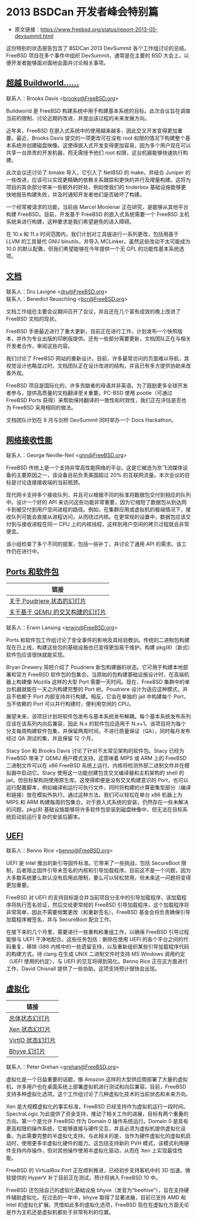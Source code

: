 # 2013 BSDCan 开发者峰会特别篇

- 原文链接：<https://www.freebsd.org/status/report-2013-05-devsummit.html>

这份特别的状态报告包含了 BSDCan 2013 DevSummit 各个工作组讨论的总结。FreeBSD 项目在多个事件中组织 DevSummit，通常是在主要的 BSD 大会上，以便开发者能够面对面地会面并讨论相关事项。

## [超越 Buildworld……](https://www.freebsd.org/status/report-2013-05-devsummit.html#Beyond-Buildworld...)

联系人：Brooks Davis <[brooks@FreeBSD.org](mailto:brooks@FreeBSD.org)>

Buildworld 是 FreeBSD 构建系统中用于构建基本系统的目标。此次会议旨在调查当前的限制、讨论近期的改进，并提出该过程的未来发展方向。

近年来，FreeBSD 在嵌入式系统中的使用越来越多，因此交叉开发变得更加重要。最近，Brooks Davis 提交的一项更改可在没有 root 权限的情况下构建整个基本系统并创建磁盘映像。这使得嵌入式开发变得更加容易，因为多个用户现在可以共享一台昂贵的开发机器，而无需授予他们 root 权限，这台机器能够快速执行构建。

此次会议还讨论了 bmake 导入，它引入了 NetBSD 的 make，并结合 Juniper 的一些改进，应该可以实现更精确的依赖关系跟踪和更快的并行及增量构建。这将为项目的其余部分带来一些额外的好处，例如使我们的 tinderbox 基础设施能够更快地报告构建失败，并及时通知开发者他们是否破坏了构建。

一个经常被请求的功能，当前由 Marcel Moolenar 正在研究，是能够从其他平台构建 FreeBSD。目前，开发基于 FreeBSD 的嵌入式系统需要一个 FreeBSD 主机系统来进行构建，这种要求是我们希望避免的进入障碍。

在 10.x 和 11.x 时间范围内，我们计划对工具链进行一系列更改，包括用基于 LLVM 的工具替代 GNU binutils，并导入 MCLinker。虽然这些改动不太可能成为 10.0 的默认配置，但我们希望能够在今年提供一个无 GPL 的功能性基本系统选项。

## [文档](https://www.freebsd.org/status/report-2013-05-devsummit.html#Documentation)

联系人：Dru Lavigne <[dru@FreeBSD.org](mailto:dru@FreeBSD.org)>  
联系人：Benedict Reuschling <[bcr@FreeBSD.org](mailto:bcr@FreeBSD.org)>

文档工作组在主要会议期间召开了会议，并且还在几个富有成效的晚上改进了 FreeBSD 文档的现状。

FreeBSD 手册最近进行了重大更新，目前正在进行工作，计划发布一个快照版本，并作为专业出版的印刷版提供。还有一些部分需要更新，文档团队正在与相关开发者合作，审阅这些内容。

我们讨论了 FreeBSD 网站的重新设计。目前，许多最常访问的页面难以导航，其视觉设计也略显过时。文档团队正在设计改进的结构，并且已有多方提供协助来改善外观。

FreeBSD 项目是国际化的，许多贡献者的母语并非英语。为了鼓励更多全球开发者参与，提供高质量的文档翻译至关重要。PC-BSD 使用 pootle（可通过 FreeBSD Ports 获得）来帮助保持翻译的一致性和时效性，我们正在评估是否也为 FreeBSD 采用相同的做法。

文档团队计划在 8 月与剑桥 DevSummit 同时举办一个 Docs Hackathon。



## [网络接收性能](https://www.freebsd.org/status/report-2013-05-devsummit.html#Network-Receive-Performance)

联系人：George Neville-Neil <[gnn@FreeBSD.org](mailto:gnn@FreeBSD.org)>

FreeBSD 传统上是一个支持非常高性能网络的平台。这是它被选为奈飞流媒体设备的主要原因之一，该设备目前负责美国超过 20% 的互联网流量。本次会议的目标是讨论连接接收端的当前瓶颈。

现代网卡支持多个接收队列，并且可以根据不同的标准将数据包交付到相应的队列中。设计一个好的 API 来访问这些功能非常重要，因为它缩短了数据包从到达网卡到被交付到用户空间进程的路径。例如，在集群应用或虚拟机的极端情况下，接收队列可能会直接从进程访问，从而绕过内核。在更常规的设置中，数据包应该交付到与接收进程在同一 CPU 上的内核线程，这样到用户空间的拷贝过程就会非常便宜。

该小组检查了多个不同的提案，包括一些补丁，并讨论了通用 API 的需求。该工作仍在进行中。



## [ Ports 和软件包](https://www.freebsd.org/status/report-2013-05-devsummit.html#Ports-and-Packages)

| 链接 |
| --- |
| [关于 Poudriere 状态的幻灯片](http://people.freebsd.org/~bdrewery/poudriere-0515.pdf) |
| [关于基于 QEMU 的交叉构建的幻灯片](http://people.freebsd.org/~sson/imgact_binmisc/20130515-bsdcan-xbuild-ports.pdf) |

联系人：Erwin Lansing <[erwin@FreeBSD.org](mailto:erwin@FreeBSD.org)>

 Ports 和软件包工作组讨论了安全事件的影响及其经验教训。传统的二进制包构建现在已上线，构建这些包的基础设施也已变得更加易于维护。构建 pkg(8)（新式）软件包应该很快就能实现。

Bryan Drewery 简短介绍了 Poudriere 新包构建器的状态。它可用于构建本地部署和官方 FreeBSD 软件包的包集合。当原始的包构建基础设施设计时，在高端机器上构建像 Mozilla 这样的大型 Port 需要一天时间。现在，FreeBSD 集群中的单台机器就能在一天之内构建完整的 Port 树。Poudriere 设计为适应这种模式，并且不依赖于 Port 内部支持并行构建。相反，它会在单独的 jail 中构建每个 Port，当不依赖的 Port 可以并行构建时，便利用空闲的 CPU。

展望未来，该项目计划将软件包发布与基本系统发布解耦。每个基本系统发布系列应该在该系列内向后兼容，因此 N.x 的软件包应适用于 N.x+1。该项目将为每个分支每周构建软件包集，并保留两周时间，不进行质量保证（QA），同时每月发布经过 QA 测试的集，并且保留 12 个月。

Stacy Son 和 Brooks Davis 讨论了针对不太常见架构的软件包。Stacy 已经为 FreeBSD 带来了 QEMU 用户模式支持。这意味着 MIPS 或 ARM 上的 FreeBSD 二进制文件可以在 x86 FreeBSD 系统上运行。内核将检测外部二进制文件并在模拟器中启动它。Stacy 使用这一功能创建包含交叉编译器和主机架构的 shell 的 jail，但目标架构则使用原生库。这使得即便是没有交叉构建意识的 Port，也可以运行配置脚本，例如编译和运行可执行文件，同时将构建的计算密集型部分（编译和链接）放在模拟外执行。通过这种方法，我们可以轻松在单台 x86 机器上为 MIPS 和 ARM 构建每周的包集合。对于嵌入式系统的安装，仍然存在一些未解决的问题。pkg(8) 基础设施能够将许多软件包安装到磁盘映像中，但无法在目标系统启动前运行复杂的安装后脚本。


## [UEFI](https://www.freebsd.org/status/report-2013-05-devsummit.html#UEFI)

联系人：Benno Rice <[benno@FreeBSD.org](mailto:benno@FreeBSD.org)>

UEFI 是 Intel 推出的新引导固件标准。它带来了一些挑战，包括 SecureBoot 限制，后者阻止固件引导未签名的内核和引导加载程序。目前这不是一个问题，因为大多数系统要么默认没有启用此限制，要么可以轻松禁用，但未来这一问题将变得更加重要。

FreeBSD 对 UEFI 的支持目标是合并当前项目分支中的引导加载程序，该加载程序将执行签名验证，然后交给更常规的 FreeBSD 引导加载程序。这个加载程序将非常简单，因此不需要频繁更改（和重新签名）。FreeBSD 基金会将负责确保引导加载程序被签名，并与 SecureBoot 配合工作。

在接下来的几个月里，需要进行一些重构和重组工作，以确保 FreeBSD 引导过程能够与 UEFI 干净地配合。这些任务包括：删除在使用 UEFI 的各个平台之间的代码重复，移除 i386 内核中的一些遗留支持，以及重新组织某些引导加载程序代码的构建方式。待 clang 在生成 UNIX 二进制文件时支持 MS Windows 调用约定（UEFI 使用的约定），与 UEFI 的交互将得到简化。Benno Rice 正在这方面进行工作，David Chisnall 提供了一些协助，这项支持预计很快会出现。



## [虚拟化](https://www.freebsd.org/status/report-2013-05-devsummit.html#Virtualization)

| 链接 |
| --- |
| [总体状态幻灯片](http://people.freebsd.org/~grehan/bsdcan13_virt_ext.pdf) |
| [Xen 状态幻灯片](http://people.freebsd.org/~gibbs/XenStatusBSDCan2013.pdf) |
| [VirtIO 状态幻灯片](http://people.freebsd.org/~bryanv/pdfs/bsdcan2013_virtio.pdf) |
| [Bhyve 幻灯片](http://people.freebsd.org/~grehan/bsdcan13_bhyve.pdf) |

联系人：Peter Grehan <[grehan@FreeBSD.org](mailto:grehan@FreeBSD.org)>

虚拟化是一个日益重要的话题，像 Amazon 这样的大型供应商部署了大量的虚拟机，许多用户也在桌面系统上部署虚拟机进行测试和向后兼容。目前，FreeBSD 支持多种虚拟化选项。这个工作组讨论了几种虚拟化技术的当前状态和未来方向。

Xen 是大规模虚拟化的事实标准，FreeBSD 已经支持作为虚拟机运行一段时间。SpectraLogic 为此提供了资金支持，推动了相关工作的进展，目标有两个重叠的方向。第一个是允许 FreeBSD 作为 Domain 0 操作系统运行。Domain 0 是具有更高权限的操作系统，它能够直接与硬件交互，并且必须为虚拟机提供虚拟化设备。为此需要完整的半虚拟化支持。与此相关的是，当作为硬件虚拟化的虚拟机启动时，使用更多半虚拟化硬件的能力。这包括支持新的 PVH 模式，该模式利用硬件支持内存操作，但对其他操作使用半虚拟化驱动，从而在 Xen 上实现最佳性能。

FreeBSD 的 VirtualBox  Port 正在顺利推进，已经初步支持客机中的 3D 加速。微软提供的 HyperV 补丁目前正在测试，预计将纳入 FreeBSD 10 中。

FreeBSD 还包括自己的虚拟化基础设施 bhyve（发音为“beehive”），旨在支持硬件辅助虚拟化。在过去的一年中，bhyve 取得了显著进展，目前已支持 AMD 和 Intel 的虚拟化扩展。凭借如此多的虚拟化选项，FreeBSD 现在在虚拟化方面无论是作为主机还是虚拟机都处于非常有利的位置。
